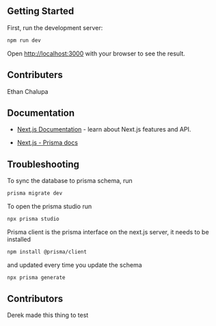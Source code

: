 ## Getting Started

First, run the development server:

```bash
npm run dev
```

Open [http://localhost:3000](http://localhost:3000) with your browser to see the result.

## Contributers

Ethan Chalupa


## Documentation

- [Next.js Documentation](https://nextjs.org/docs) - learn about Next.js features and API.

- [Next.js - Prisma docs](https://vercel.com/guides/nextjs-prisma-postgres)

## Troubleshooting

To sync the database to prisma schema, run

```bash
prisma migrate dev
```

To open the prisma studio run 
```bash
npx prisma studio
```

Prisma client is the prisma interface on the next.js server, it needs to be installed
```bash
npm install @prisma/client
```
and updated every time you update the schema
```bash
npx prisma generate
```

## Contributors 
Derek made this thing to test 